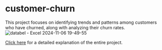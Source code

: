 # customer-churn
 This project focuses on identifying trends and patterns among customers who have churned, along with analyzing their churn rates.
 ![databel - Excel 2024-11-06 19-49-55](https://github.com/user-attachments/assets/66b90e56-4608-4371-8732-a4bffc1898bf)


[Click here](https://pages.github.com/) for a detailed explanation of the entire project.
